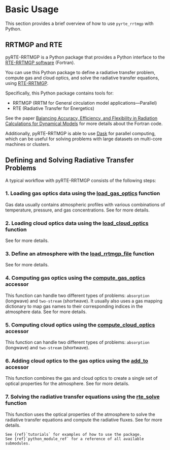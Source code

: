 # Basic Usage

This section provides a brief overview of how to use `pyrte_rrtmgp` with Python.

## RRTMGP and RTE

pyRTE-RRTMGP is a Python package that provides a Python interface to the [RTE-RRTMGP software](https://github.com/earth-system-radiation/rte-rrtmgp) (Fortran).

You can use this Python package to define a radiative transfer problem, compute gas and cloud optics, and solve the radiative transfer equations, using [RTE-RRTMGP](https://github.com/earth-system-radiation/rte-rrtmgp).


Specifically, this Python package contains tools for:

* RRTMGP (RRTM for General circulation model applications—Parallel)
* RTE (Radiative Transfer for Energetics)

See the paper [Balancing Accuracy, Efficiency, and Flexibility in Radiation Calculations for Dynamical Models](https://doi.org/10.1029/2019MS001621) for more details about the Fortran code.

Additionally, pyRTE-RRTMGP is able to use [Dask](https://docs.dask.org/en/stable/) for parallel computing, which can be useful for solving problems with large datasets on multi-core machines or clusters.

## Defining and Solving Radiative Transfer Problems

A typical workflow with pyRTE-RRTMGP consists of the following steps:

### 1. Loading gas optics data using the [load_gas_optics](pyrte_rrtmgp.rrtmgp_gas_optics.load_gas_optics) function

Gas data usually contains atmospheric profiles with various combinations of temperature, pressure, and gas concentrations. See [](pyrte_rrtmgp.rrtmgp_gas_optics.load_gas_optics) for more details.

### 2. Loading cloud optics data using the [load_cloud_optics](pyrte_rrtmgp.rrtmgp_cloud_optics.load_cloud_optics) function

See [](pyrte_rrtmgp.rrtmgp_cloud_optics.load_cloud_optics) for more details.

### 3. Define an atmosphere with the [load_rrtmgp_file](pyrte_rrtmgp.utils.load_rrtmgp_file) function

See [](pyrte_rrtmgp.utils.load_rrtmgp_file) for more details.

### 4. Computing gas optics using the [compute_gas_optics](pyrte_rrtmgp.rrtmgp_gas_optics.GasOpticsAccessor) accessor

This function can handle two different types of problems: `absorption` (longwave) and `two-stream` (shortwave). It usually also uses a gas mapping dictionary to map gas names to their corresponding indices in the atmosphere data. See [](pyrte_rrtmgp.rrtmgp_gas_optics.GasOpticsAccessor) for more details.

### 5. Computing cloud optics using the [compute_cloud_optics](pyrte_rrtmgp.rrtmgp_cloud_optics.CloudOpticsAccessor) accessor

This function can handle two different types of problems: `absorption` (longwave) and `two-stream` (shortwave).

### 6. Adding cloud optics to the gas optics using the [add_to](pyrte_rrtmgp.rrtmgp_cloud_optics.CombineOpticalPropsAccessor) accessor

This function combines the gas and cloud optics to create a single set of optical properties for the atmosphere. See [](pyrte_rrtmgp.rrtmgp_cloud_optics.CombineOpticalPropsAccessor) for more details.

### 7. Solving the radiative transfer equations using the [rte_solve](pyrte_rrtmgp.rte_solver.rte_solve) function

This function uses the optical properties of the atmosphere to solve the radiative transfer equations and compute the radiative fluxes. See [](pyrte_rrtmgp.rte_solver.rte_solve) for more details.

```{seealso}
See {ref}`tutorials` for examples of how to use the package.
See {ref}`python_module_ref` for a reference of all available submodules.
```

